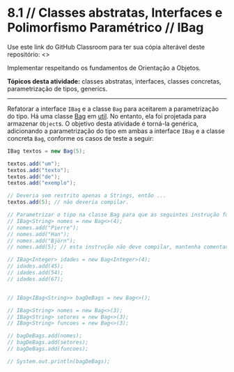 # 8.1 // Classes abstratas, Interfaces e Polimorfismo Paramétrico // IBag

Use este link do GitHub Classroom para ter sua cópia alterável deste repositório: <>

Implementar respeitando os fundamentos de Orientação a Objetos.

**Tópicos desta atividade:** classes abstratas, interfaces, classes concretas, parametrização de tipos, generics.

---

Refatorar a interface `IBag` e a classe `Bag` para aceitarem a parametrização do tipo. Há uma classe [Bag](src/util/Bag.java) em [util](src/util/). No entanto, ela foi projetada para armazenar `Object`s. O objetivo desta atividade é torná-la genérica, adicionando a parametrização do tipo em ambas a interface `IBag` e a classe concreta `Bag`, conforme os casos de teste a seguir:

```java
IBag textos = new Bag(5);

textos.add("um");
textos.add("texto");
textos.add("de");
textos.add("exemplo");

// Deveria sem restrito apenas a Strings, então ...
textos.add(5); // não deveria compilar.

// Parametrizar o tipo na classe Bag para que as seguintes instrução funcionem:
// IBag<String> nomes = new Bag<>(4);
// nomes.add("Pierre");
// nomes.add("Han");
// nomes.add("Björn");
// nomes.add(5); // esta instrução não deve compilar, mantenha comentada.

// IBag<Integer> idades = new Bag<Integer>(4);
// idades.add(45);
// idades.add(54);
// idades.add(67);


// IBag<IBag<String>> bagDeBags = new Bag<>();

// IBag<String> nomes = new Bag<>(3);
// IBag<String> setores = new Bag<>(3);
// IBag<String> funcoes = new Bag<>(3);

// bagDeBags.add(nomes);
// bagDeBags.add(setores);
// bagDeBags.add(funcoes);

// System.out.println(bagDeBags);
```

